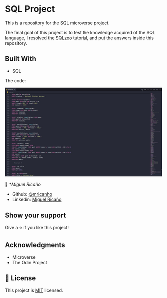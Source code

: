 # SQL Project
This is a repository for the SQL microverse project.

The final goal of this project is to test the knowledge acquired of the SQL language, I resolved the [SQLzoo](https://sqlzoo.net/wiki/SQL_Tutorial) tutorial, and put the answers inside this repository.

## Built With

- SQL

The code:

![screenshot](./code.jpeg)

👤 **Miguel Ricaño*

- Github: [@mricanho](https://github.com/mricanho)
- Linkedin: [Miguel Ricaño](https://www.linkedin.com/in/mricanho/)

## Show your support

Give a ⭐️ if you like this project!

## Acknowledgments

- Microverse
- The Odin Project

## 📝 License

This project is [MIT](LICENSE.md) licensed.